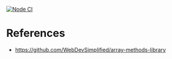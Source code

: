 [![Node CI](https://github.com/ktung/dumb-testing-js/actions/workflows/test.yml/badge.svg?branch=main)](https://github.com/ktung/dumb-testing-js/actions/workflows/test.yml)

# References
- https://github.com/WebDevSimplified/array-methods-library